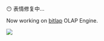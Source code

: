 
<!--
**IceMimosa/IceMimosa** is a ✨ _special_ ✨ repository because its `README.md` (this file) appears on your GitHub profile.

Here are some ideas to get you started:

- 🔭 I’m currently working on ...
- 🌱 I’m currently learning ...
- 👯 I’m looking to collaborate on ...
- 🤔 I’m looking for help with ...
- 💬 Ask me about ...
- 📫 How to reach me: ...
- 😄 Pronouns: ...
- ⚡ Fun fact: ...
### Hi there 👋
-->

😶 表情修复中...

Now working on [bitlap](https://github.com/bitlap) OLAP Engine.

<!-- My GitHub stats -->
<!-- <p align="left">
  <img src="https://github-readme-stats.vercel.app/api?username=IceMimosa&show_icons=true&theme=tokyonight" alt="my github stats" width="420"/>&nbsp;
  <img src="https://github-readme-stats.vercel.app/api/top-langs/?username=IceMimosa&layout=compact&theme=tokyonight" alt="languages" height="165" />
</p> -->

[![](https://komarev.com/ghpvc/?username=IceMimosa)](http://patamon.me)
